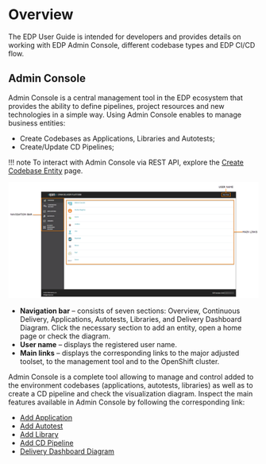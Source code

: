 # Overview

The EDP User Guide is intended for developers and provides details on working with EDP Admin Console, different codebase types and EDP CI/CD flow.

## Admin Console

Admin Console is a central management tool in the EDP ecosystem that provides the ability to define pipelines, project resources and new technologies in a simple way. Using Admin Console enables to manage business entities:

- Create Codebases as Applications, Libraries and Autotests;
- Create/Update CD Pipelines;

!!! note
    To interact with Admin Console via REST API, explore the [Create Codebase Entity](../developer-guide/rest-api.md) page.

![overview-page](../assets/user-guide/ac-overview-page.png "overview-page")

- **Navigation bar** – consists of seven sections: Overview, Continuous Delivery, Applications, Autotests, Libraries, and Delivery Dashboard Diagram. Click the necessary section to add an entity, open a home page or check the diagram.
- **User name** – displays the registered user name.
- **Main links** – displays the corresponding links to the major adjusted toolset, to the management tool and to the OpenShift cluster.

Admin Console is a complete tool allowing to manage and control added to the environment codebases (applications, autotests, libraries) as well as to create a CD pipeline and check the visualization diagram.
Inspect the main features available in Admin Console by following the corresponding link:

- [Add Application](add-application.md)
- [Add Autotest](add-autotest.md)
- [Add Library](add-library.md)
- [Add CD Pipeline](add-cd-pipeline.md)
- [Delivery Dashboard Diagram](d-d-diagram.md)
